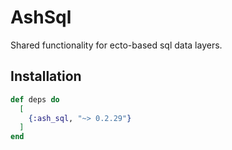 # AshSql

Shared functionality for ecto-based sql data layers.

## Installation

```elixir
def deps do
  [
    {:ash_sql, "~> 0.2.29"}
  ]
end
```
